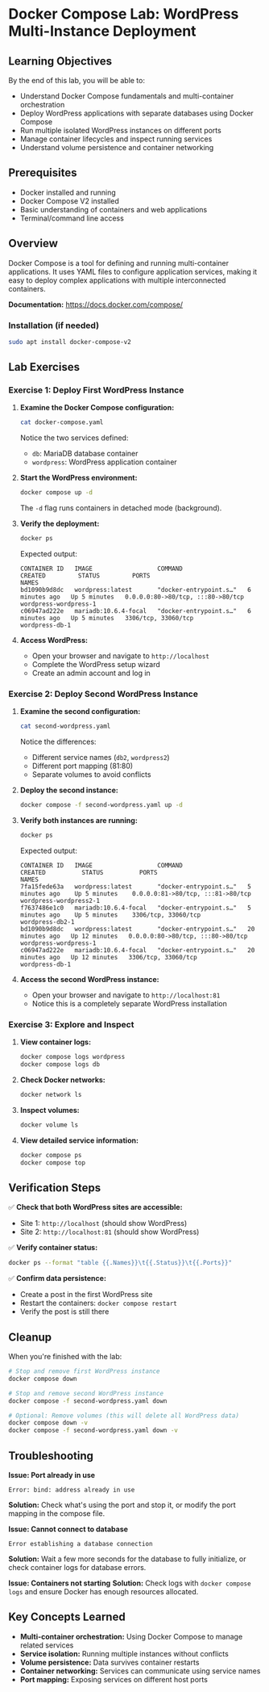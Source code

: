 # Docker Compose Lab: WordPress Multi-Instance Deployment

## Learning Objectives

By the end of this lab, you will be able to:
- Understand Docker Compose fundamentals and multi-container orchestration
- Deploy WordPress applications with separate databases using Docker Compose
- Run multiple isolated WordPress instances on different ports
- Manage container lifecycles and inspect running services
- Understand volume persistence and container networking

## Prerequisites

- Docker installed and running
- Docker Compose V2 installed
- Basic understanding of containers and web applications
- Terminal/command line access

## Overview

Docker Compose is a tool for defining and running multi-container applications. It uses YAML files to configure application services, making it easy to deploy complex applications with multiple interconnected containers.

**Documentation:** https://docs.docker.com/compose/

### Installation (if needed)

```bash
sudo apt install docker-compose-v2
```

## Lab Exercises

### Exercise 1: Deploy First WordPress Instance

1. **Examine the Docker Compose configuration:**
   ```bash
   cat docker-compose.yaml
   ```
   
   Notice the two services defined:
   - `db`: MariaDB database container
   - `wordpress`: WordPress application container

2. **Start the WordPress environment:**
   ```bash
   docker compose up -d
   ```
   
   The `-d` flag runs containers in detached mode (background).

3. **Verify the deployment:**
   ```bash
   docker ps
   ```
   
   Expected output:
   ```
   CONTAINER ID   IMAGE                  COMMAND                  CREATED         STATUS         PORTS                               NAMES
   bd1090b9d8dc   wordpress:latest       "docker-entrypoint.s…"   6 minutes ago   Up 5 minutes   0.0.0.0:80->80/tcp, :::80->80/tcp   wordpress-wordpress-1
   c06947ad222e   mariadb:10.6.4-focal   "docker-entrypoint.s…"   6 minutes ago   Up 5 minutes   3306/tcp, 33060/tcp                 wordpress-db-1
   ```

4. **Access WordPress:**
   - Open your browser and navigate to `http://localhost`
   - Complete the WordPress setup wizard
   - Create an admin account and log in

### Exercise 2: Deploy Second WordPress Instance

1. **Examine the second configuration:**
   ```bash
   cat second-wordpress.yaml
   ```
   
   Notice the differences:
   - Different service names (`db2`, `wordpress2`)
   - Different port mapping (81:80)
   - Separate volumes to avoid conflicts

2. **Deploy the second instance:**
   ```bash
   docker compose -f second-wordpress.yaml up -d
   ```

3. **Verify both instances are running:**
   ```bash
   docker ps
   ```
   
   Expected output:
   ```
   CONTAINER ID   IMAGE                  COMMAND                  CREATED          STATUS          PORTS                               NAMES
   7fa15fede63a   wordpress:latest       "docker-entrypoint.s…"   5 minutes ago    Up 5 minutes    0.0.0.0:81->80/tcp, :::81->80/tcp   wordpress-wordpress2-1
   f7637486e1c0   mariadb:10.6.4-focal   "docker-entrypoint.s…"   5 minutes ago    Up 5 minutes    3306/tcp, 33060/tcp                 wordpress-db2-1
   bd1090b9d8dc   wordpress:latest       "docker-entrypoint.s…"   20 minutes ago   Up 12 minutes   0.0.0.0:80->80/tcp, :::80->80/tcp   wordpress-wordpress-1
   c06947ad222e   mariadb:10.6.4-focal   "docker-entrypoint.s…"   20 minutes ago   Up 12 minutes   3306/tcp, 33060/tcp                 wordpress-db-1
   ```

4. **Access the second WordPress instance:**
   - Open your browser and navigate to `http://localhost:81`
   - Notice this is a completely separate WordPress installation

### Exercise 3: Explore and Inspect

1. **View container logs:**
   ```bash
   docker compose logs wordpress
   docker compose logs db
   ```

2. **Check Docker networks:**
   ```bash
   docker network ls
   ```

3. **Inspect volumes:**
   ```bash
   docker volume ls
   ```

4. **View detailed service information:**
   ```bash
   docker compose ps
   docker compose top
   ```

## Verification Steps

✅ **Check that both WordPress sites are accessible:**
- Site 1: `http://localhost` (should show WordPress)
- Site 2: `http://localhost:81` (should show WordPress)

✅ **Verify container status:**
```bash
docker ps --format "table {{.Names}}\t{{.Status}}\t{{.Ports}}"
```

✅ **Confirm data persistence:**
- Create a post in the first WordPress site
- Restart the containers: `docker compose restart`
- Verify the post is still there

## Cleanup

When you're finished with the lab:

```bash
# Stop and remove first WordPress instance
docker compose down

# Stop and remove second WordPress instance  
docker compose -f second-wordpress.yaml down

# Optional: Remove volumes (this will delete all WordPress data)
docker compose down -v
docker compose -f second-wordpress.yaml down -v
```

## Troubleshooting

**Issue: Port already in use**
```
Error: bind: address already in use
```
**Solution:** Check what's using the port and stop it, or modify the port mapping in the compose file.

**Issue: Cannot connect to database**
```
Error establishing a database connection
```
**Solution:** Wait a few more seconds for the database to fully initialize, or check container logs for database errors.

**Issue: Containers not starting**
**Solution:** Check logs with `docker compose logs` and ensure Docker has enough resources allocated.

## Key Concepts Learned

- **Multi-container orchestration:** Using Docker Compose to manage related services
- **Service isolation:** Running multiple instances without conflicts
- **Volume persistence:** Data survives container restarts
- **Container networking:** Services can communicate using service names
- **Port mapping:** Exposing services on different host ports